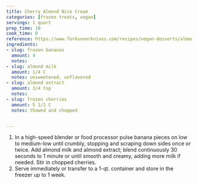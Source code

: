 ```yaml
---
title: Cherry Almond Nice Cream
categories: [frozen treats, vegan]
servings: 1 quart
prep_time: 10
cook_time: 0 
reference: https://www.forksoverknives.com/recipes/vegan-desserts/almond-cherry-nice-cream/ 
ingredients:
- slug: frozen bananas
  amount: 4
  notes: 
- slug: almond milk
  amount: 1/4 C
  notes: unsweetened, unflavored
- slug: almond extract
  amount: 3/4 tsp
  notes:
- slug: frozen cherries
  amount: 5 1/2 C
  notes: thawed and chopped


---
```


1. In a high-speed blender or food processor pulse banana pieces on low to medium-low until crumbly, stopping and scraping down sides once or twice. Add almond milk and almond extract; blend continuously 30 seconds to 1 minute or until smooth and creamy, adding more milk if needed. Stir in chopped cherries.
2. Serve immediately or transfer to a 1-qt. container and store in the freezer up to 1 week.
